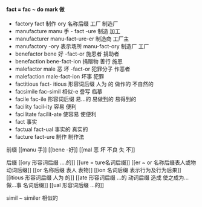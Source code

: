 #### fact = fac ~ do mark 做

- factory   fact  制作  ory 名称后缀      工厂 制造厂   
- manufacture manu 手 - fact  -ure  制造 加工
- manufacturer manu-fact-ure-er 制造商 工厂主
- manufactory -ory 表示场所 manu-fact-ory 制造厂 工厂
- benefactor bene 好 -fact-or 施恩者  捐助者
- benefaction bene-fact-ion 捐赠物 善行 施恩
- malefactor male 恶 坏 -fact-or 犯罪分子 作恶者
- malefaction male-fact-ion 坏事 犯罪
- factitious fact- itious 形容词后缀  人为 的  做作的 不自然的
- facsimile fac-simil 相似-e 誊写 临摹
- facile fac-ile 形容词后缀 易...的 易做到的 易得到的
- facility facil-ity  容易 便利
- facilitate facilit-ate 使容易  使便利
- fact 事实
- factual fact-ual 事实的 真实的
- facture fact-ure 制作 制作法

前缀
[[manu 手]]
[[bene -好]]
[[mal  恶 坏 不良 失 不]]

后缀
[[ory 形容词后缀 ....的]]
[[ure = ture名词后缀]]
[[er  ~ or 名称后缀表人或物 动词后缀]]
[[or 名称后缀 表人 表物]]
[[ion  名词后缀 表示行为及行为后果]]
[[itious 形容词后缀  人为 的]]
[[ate 形容词后缀  ...的 动词后缀 造成 使之成为... 做...事 名词后缀]]
[[ual 形容词后缀 ...的]]

simil  ~ similer 相似的